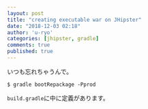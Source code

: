 ```yaml
---
layout: post
title: "creating executable war on JHipster"
date: "2018-12-03 02:18"
author: 'u-ryo'
categories: [jhipster, gradle]
comments: true
published: true
---
```

いつも忘れちゃうんで。

```
$ gradle bootRepackage -Pprod
```

`build.gradle`に中に定義があります。
